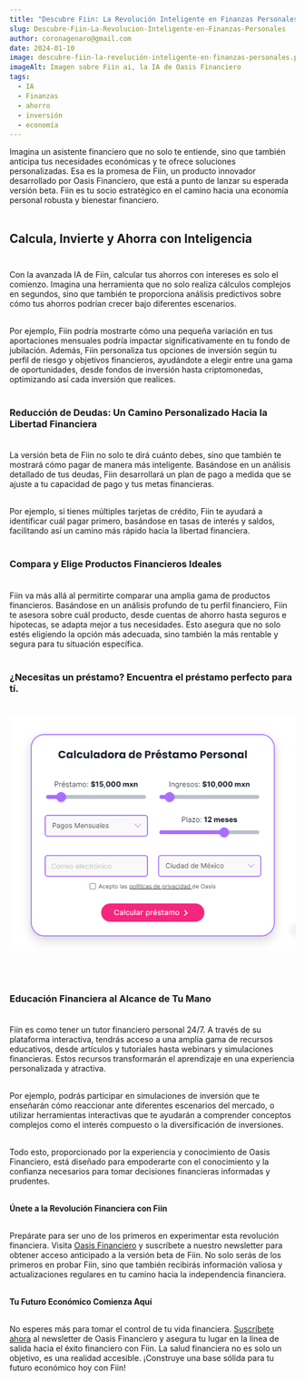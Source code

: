 ```yaml
---
title: "Descubre Fiin: La Revolución Inteligente en Finanzas Personales."
slug: Descubre-Fiin-La-Revolucion-Inteligente-en-Finanzas-Personales
author: coronagenaro@gmail.com
date: 2024-01-10
image: descubre-fiin-la-revolución-inteligente-en-finanzas-personales.png
imageAlt: Imagen sobre Fiin ai, la IA de Oasis Financiero
tags:
  - IA
  - Finanzas
  - ahorro
  - inversión
  - economía
---
```

Imagina un asistente financiero que no solo te entiende, sino que también anticipa tus necesidades económicas y te ofrece soluciones personalizadas. Esa es la promesa de Fiin, un producto innovador desarrollado por Oasis Financiero, que está a punto de lanzar su esperada versión beta. Fiin es tu socio estratégico en el camino hacia una economía personal robusta y bienestar financiero.<br/><br/>

## **Calcula, Invierte y Ahorra con Inteligencia**<br/><br/>

Con la avanzada IA de Fiin, calcular tus ahorros con intereses es solo el comienzo. Imagina una herramienta que no solo realiza cálculos complejos en segundos, sino que también te proporciona análisis predictivos sobre cómo tus ahorros podrían crecer bajo diferentes escenarios. <br/><br/>

Por ejemplo, Fiin podría mostrarte cómo una pequeña variación en tus aportaciones mensuales podría impactar significativamente en tu fondo de jubilación. Además, Fiin personaliza tus opciones de inversión según tu perfil de riesgo y objetivos financieros, ayudándote a elegir entre una gama de oportunidades, desde fondos de inversión hasta criptomonedas, optimizando así cada inversión que realices.<br/><br/>

### **Reducción de Deudas: Un Camino Personalizado Hacia la Libertad Financiera**<br/><br/>

La versión beta de Fiin no solo te dirá cuánto debes, sino que también te mostrará cómo pagar de manera más inteligente. Basándose en un análisis detallado de tus deudas, Fiin desarrollará un plan de pago a medida que se ajuste a tu capacidad de pago y tus metas financieras. <br/><br/>

Por ejemplo, si tienes múltiples tarjetas de crédito, Fiin te ayudará a identificar cuál pagar primero, basándose en tasas de interés y saldos, facilitando así un camino más rápido hacia la libertad financiera.<br/><br/>

### **Compara y Elige Productos Financieros Ideales**<br/><br/>

Fiin va más allá al permitirte comparar una amplia gama de productos financieros. Basándose en un análisis profundo de tu perfil financiero, Fiin te asesora sobre cuál producto, desde cuentas de ahorro hasta seguros e hipotecas, se adapta mejor a tus necesidades. Esto asegura que no solo estés eligiendo la opción más adecuada, sino también la más rentable y segura para tu situación específica.<br/><br/>

### **¿﻿Necesitas un préstamo? Encuentra el préstamo perfecto para tí.**<br/><br/>

[![calculadora de préstamos de Oasis Financiero](calculadora-oasis.png "Compara préstamos personales")](https://oasisfinanciero.com/compara/prestamos-personales)

<br/><br/>

### **Educación Financiera al Alcance de Tu Mano**<br/><br/>

Fiin es como tener un tutor financiero personal 24/7. A través de su plataforma interactiva, tendrás acceso a una amplia gama de recursos educativos, desde artículos y tutoriales hasta webinars y simulaciones financieras. Estos recursos transformarán el aprendizaje en una experiencia personalizada y atractiva. <br/><br/>

Por ejemplo, podrás participar en simulaciones de inversión que te enseñarán cómo reaccionar ante diferentes escenarios del mercado, o utilizar herramientas interactivas que te ayudarán a comprender conceptos complejos como el interés compuesto o la diversificación de inversiones. <br/><br/>

Todo esto, proporcionado por la experiencia y conocimiento de Oasis Financiero, está diseñado para empoderarte con el conocimiento y la confianza necesarios para tomar decisiones financieras informadas y prudentes.<br/><br/>

**Únete a la Revolución Financiera con Fiin**<br/><br/>

Prepárate para ser uno de los primeros en experimentar esta revolución financiera. Visita [Oasis Financiero](https://oasisfinanciero.com/) y suscríbete a nuestro newsletter para obtener acceso anticipado a la versión beta de Fiin. No solo serás de los primeros en probar Fiin, sino que también recibirás información valiosa y actualizaciones regulares en tu camino hacia la independencia financiera.<br/><br/>

**Tu Futuro Económico Comienza Aquí**<br/><br/>

No esperes más para tomar el control de tu vida financiera. [Suscríbete ahora](<>) al newsletter de Oasis Financiero y asegura tu lugar en la línea de salida hacia el éxito financiero con Fiin. La salud financiera no es solo un objetivo, es una realidad accesible. ¡Construye una base sólida para tu futuro económico hoy con Fiin!<br/><br/>

<!--EndFragment-->